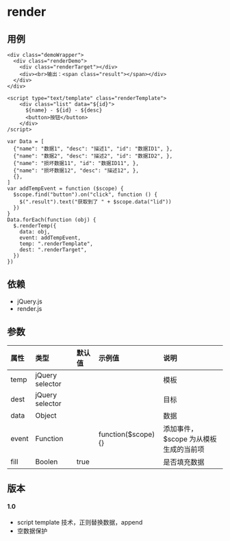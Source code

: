# render

## 用例

```
<div class="demoWrapper">
  <div class="renderDemo">
    <div class="renderTarget"></div>
    <div><br>输出：<span class="result"></span></div>
  </div>
</div>

<script type="text/template" class="renderTemplate">
    <div class="list" data="${id}">
      ${name} - ${id} - ${desc}
      <button>按钮</button>
    </div>
/script>
```

```
var Data = [
  {"name": "数据1", "desc": "描述1", "id": "数据ID1", },
  {"name": "数据2", "desc": "描述2", "id": "数据ID2", },
  {"name": "损坏数据11", "id": "数据ID11", },
  {"name": "损坏数据12", "desc": "描述12", },
  {},
]
var addTempEvent = function ($scope) {
  $scope.find("button").on("click", function () {
    $(".result").text("获取到了 " + $scope.data("lid"))
  })
}
Data.forEach(function (obj) {
  $.renderTemp({
    data: obj,
    event: addTempEvent,
    temp: ".renderTemplate",
    dest: ".renderTarget",
  })
})
```

## 依赖

- jQuery.js
- render.js

## 参数

| 属性  | 类型            | 默认值 | 示例值             | 说明                                  |
| :---- | :-------------- | :----- | :----------------- | :------------------------------------ |
| temp  | jQuery selector |        |                    | 模板                                  |
| dest  | jQuery selector |        |                    | 目标                                  |
| data  | Object          |        |                    | 数据                                  |
| event | Function        |        | function($scope){} | 添加事件，$scope 为从模板生成的当前项 |
| fill  | Boolen          | true   |                    | 是否填充数据                          |

## 版本

#### 1.0

- script template 技术，正则替换数据，append
- 空数据保护
